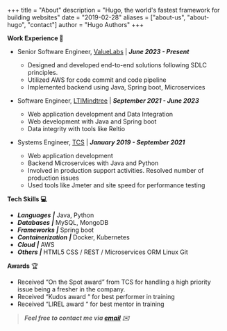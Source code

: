+++
title = "About"
description = "Hugo, the world's fastest framework for building websites"
date = "2019-02-28"
aliases = ["about-us", "about-hugo", "contact"]
author = "Hugo Authors"
+++

<secion>

**Work Experience 💼**

- Senior Software Engineer, [ValueLabs](https://www.valuelabs.com/) | ***June 2023 - Present***
    - Designed and developed end-to-end solutions following SDLC principles.
    - Utilized AWS for code commit and code pipeline
    - Implemented backend using Java, Spring boot, Microservices

- Software Engineer, [LTIMindtree](https://www.ltimindtree.com/) | ***September 2021 - June 2023***
    - Web application development and Data Integration
    - Web development with Java and Spring boot
    - Data integrity with tools like Reltio

- Systems Engineer, [TCS](https://tcs.com/)  | ***January 2019 - September 2021***
    - Web application development
    - Backend Microservices with Java and Python
    - Involved in production support activities. Resolved number of production issues
    - Used tools like Jmeter and site speed for performance testing

**Tech Skills 💻**


- ***Languages***	   ***|***     Java, Python
- ***Databases***	   ***|***    MySQL, MongoDB
- ***Frameworks***	   ***|***     Spring boot
- ***Containerization*** ***|***	    Docker, Kubernetes
- ***Cloud***	         ***|***       AWS
- ***Others***	        ***|***    HTML5 CSS / REST / Microservices ORM Linux Git

**Awards** 🏆
- Received “On the Spot award” from TCS for handling a high priority issue being a fresher in the company.
- Received “Kudos award “ for best performer in training
- Received “LIREL award “ for best mentor in training

> ***Feel free to contact me via [email](mailto:rakeshreddykoyyala@gmail.com) ✉️***


</section>